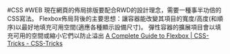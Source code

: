 #CSS #WEB 
現在網頁的佈局排版要配合RWD的設計理念，需要一種事半功倍的CSS寫法。
Flexbox佈局背後的主要思想：讓容器能改變其項目的寬度/高度(和順序)以最好地填充可用空間(適應各種顯示設備尺寸)。
彈性容器的擴展項目會以填充可用的空間或縮小它們以防止溢出
[A Complete Guide to Flexbox | CSS-Tricks - CSS-Tricks](https://css-tricks.com/snippets/css/a-guide-to-flexbox/)